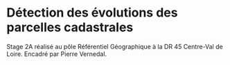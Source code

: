 # Détection des évolutions des parcelles cadastrales

Stage 2A réalisé au pôle Référentiel Géographique à la DR 45 Centre-Val de Loire.
Encadré par Pierre Vernedal.